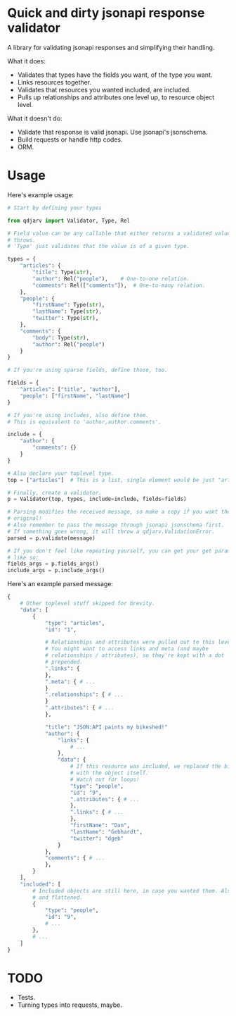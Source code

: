 Quick and dirty jsonapi response validator
==========================================

A library for validating jsonapi responses and simplifying their handling.

What it does:

* Validates that types have the fields you want, of the type you want.
* Links resources together.
* Validates that resources you wanted included, are included.
* Pulls up relationships and attributes one level up, to resource object level.

What it doesn't do:

* Validate that response is valid jsonapi. Use jsonapi's jsonschema.
* Build requests or handle http codes.
* ORM.

Usage
=====

Here's example usage:

```python
# Start by defining your types

from qdjarv import Validator, Type, Rel

# Field value can be any callable that either returns a validated value or
# throws.
# 'Type' just validates that the value is of a given type.

types = {
    "articles": {
        "title": Type(str),
        "author": Rel("people"),	# One-to-one relation.
        "comments": Rel(["comments"]),	# One-to-many relation.
    },
    "people": {
        "firstName": Type(str),
        "lastName": Type(str),
        "twitter": Type(str),
    },
    "comments": {
        "body": Type(str),
        "author": Rel("people")
    }
}

# If you're using sparse fields, define those, too.

fields = {
    "articles": ["title", "author"],
    "people": ["firstName", "lastName"]
}

# If you're using includes, also define them.
# This is equivalent to 'author,author.comments'.

include = {
    "author": {
        "comments": {}
    }
}

# Also declare your toplevel type.
top = ["articles"]  # This is a list, single element would be just "articles".

# Finally, create a validator.
p = Validator(top, types, include=include, fields=fields)

# Parsing modifies the received message, so make a copy if you want the
# original!
# Also remember to pass the message through jsonapi jsonschema first.
# If something goes wrong, it will throw a qdjarv.ValidationError.
parsed = p.validate(message)

# If you don't feel like repeating yourself, you can get your get parameters
# like so:
fields_args = p.fields_args()
include_args = p.include_args()
```

Here's an example parsed message:
```python
{
    # Other toplevel stuff skipped for brevity.
    "data": [
        {
            "type": "articles",
            "id": "1",

            # Relationships and attributes were pulled out to this level.
            # You might want to access links and meta (and maybe
            # relationships / attributes), so they're kept with a dot
            # prepended.
            ".links": {
            },
            ".meta": { # ...
            }
            ".relationships": { # ...
            }
            ".attributes": { # ...
            },

            "title": "JSON:API paints my bikeshed!"
            "author": {
                "links": {
                    # ...
                },
                "data": {
                    # If this resource was included, we replaced the binding
                    # with the object itself.
                    # Watch out for loops!
                    "type": "people",
                    "id": "9",
                    ".attributes": { # ...
                    },
                    ".links": { # ...
                    },
                    "firstName": "Dan",
                    "lastName": "Gebhardt",
                    "twitter": "dgeb"
                }
            },
            "comments": { # ...
            },
        }
    ],
    "included": [
        # Included objects are still here, in case you wanted them. Also linked
        # and flattened.
        {
            "type": "people",
            "id": "9",
            # ...
        },
        # ...
    ]
}

```

TODO
====

* Tests.
* Turning types into requests, maybe.
